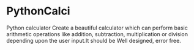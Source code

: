 # PythonCalci

Python calculator 
Create a beautiful  calculator which can perform basic arithmetic operations like addition, subtraction, multiplication or division depending upon the user input.It should be Well designed, error free.
